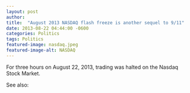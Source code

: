 ```yaml
---
layout: post
author: 
title:  "August 2013 NASDAQ flash freeze is another sequel to 9/11"
date: 2013-08-22 04:44:00 -0600
categories: Politics
tags: Politics
featured-image: nasdaq.jpeg
featured-image-alt: NASDAQ
---
```

For three hours on August 22, 2013, trading was halted on the Nasdaq Stock Market. 

<a href="https://en.wikipedia.org/wiki/August_2013_NASDAQ_flash_freeze" data-iframely-url></a>

See also: 
<a href="http://thenewworldpost.com/politics/2022/02/22/9-11-sequence.html" data-iframely-url></a>
